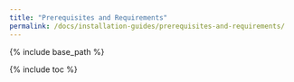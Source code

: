 ```yaml
---
title: "Prerequisites and Requirements"
permalink: /docs/installation-guides/prerequisites-and-requirements/
---
```


{% include base_path %}

{% include toc %}